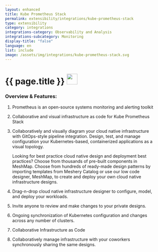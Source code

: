 ```yaml
---
layout: enhanced
title: Kube Prometheus Stack
permalink: extensibility/integrations/kube-prometheus-stack
type: extensibility
category: integrations
integrations-category: Observability and Analysis
integrations-subcategory: Monitoring
display-title: "false"
language: en
list: include
image: /assets/img/integrations/kube-prometheus-stack.svg
---
```


<h1>{{ page.title }} <img src="{{ page.image }}" style="width: 35px; height: 35px;" /></h1>


<!-- This needs replaced with the Category property, not the sub-category.
 #### About: Prometheus is an open-source systems monitoring and alerting toolkit -->

### Overview & Features:

1. Prometheus is an open-source systems monitoring and alerting toolkit

2. Collaborative and visual infrastructure as code for Kube Prometheus Stack

4. 
    Collaboratively and visually diagram your cloud native infrastructure with GitOps-style pipeline integration. Design, test, and manage configuration your Kubernetes-based, containerized applications as a visual topology.



    Looking for best practice cloud native design and deployment best practices? Choose from thousands of pre-built components in MeshMap. Choose from hundreds of ready-made design patterns by importing templates from Meshery Catalog or use our low code designer, MeshMap, to create and deploy your own cloud native infrastructure designs.



5. Drag-n-drop cloud native infrastructure designer to configure, model, and deploy your workloads.

6. Invite anyone to review and make changes to your private designs.

7. Ongoing synchronization of Kubernetes configuration and changes across any number of clusters.

8. Collaborative Infrastructure as Code

9. Collaboratively manage infrastructure with your coworkers synchronously sharing the same designs.

